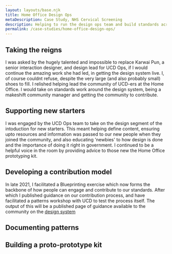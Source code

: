 ```yaml
---
layout: layouts/base.njk
title: Home Office Design Ops
metaDescription: Case Study, NHS Cervical Screening
description: Helping to run the design ops team and build standards across Home Office DDaT
permalink: /case-studies/home-office-design-ops/
---
```


## Taking the reigns
I was asked by the hugely talented and impossible to replace Karwai Pun, a senior interaction designer, and design lead for UCD Ops, if I would continue the amazing work she had led, in getting the design system live. I, of course couldnt refuse, despite the very large (and also probably small) shoes to fill. I relished helping lead the community of UCD-ers at the Home Office. I would take on standards work around the design system, being a makeshift community manager and getting the community to contribute.

## Supporting new starters
I was engaged by the UCD Ops team to take on the design segment of the intoduction for new starters. This meant helping define content, ensuring upto resources and information was passed to our new people when they joined the community, and also educating 'newbies' to how design is done and the importance of doing it right in government. I continued to be a helpful voice in the room by providing advice to those new the Home Office prototyping kit.


## Developing a contribution model

In late 2021, I facilitated a Blueprinting exercise which now forms the backbone of how people can engage and contribute to our standards. After which I published guidance on our contribution process, and have facilitated a patterns workshop with UCD to test the process itself. The output of this will be a published page of guidance available to the community on the [design system](https://design.homeoffice.gov.uk/)



## Documenting patterns


## Building a proto-prototype kit

